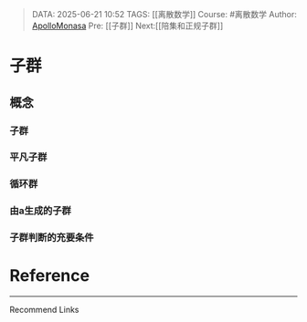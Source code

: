 > DATA: 2025-06-21 10:52
> TAGS: [[离散数学]]
> Course: #离散数学 
> Author: [ApolloMonasa](https://github.com/ApolloMonasa)
> Pre: [[子群]]
> Next:[[陪集和正规子群]]


# 子群

## 概念
### 子群
### 平凡子群
### 循环群
### 由a生成的子群

### 子群判断的充要条件



# Reference


---
Recommend Links
